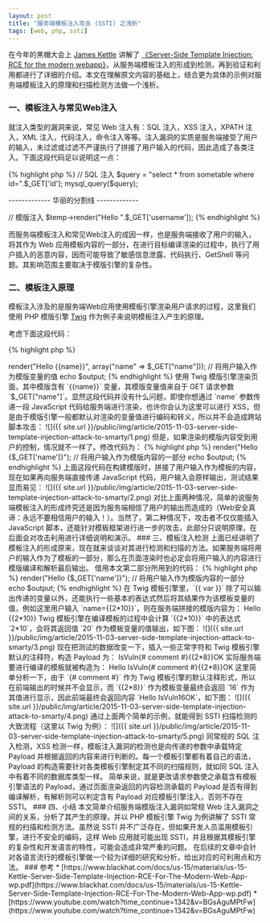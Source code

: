```yaml
---
layout: post
title: "服务端模板注入攻击 (SSTI) 之浅析"
tags: [web, php, ssti]
---
```


在今年的黑帽大会上 [James Kettle](http://blog.portswigger.net/) 讲解了 [《Server-Side Template Injection: RCE for the modern webapp》](https://www.blackhat.com/docs/us-15/materials/us-15-Kettle-Server-Side-Template-Injection-RCE-For-The-Modern-Web-App-wp.pdf)，从服务端模板注入的形成到检测，再到验证和利用都进行了详细的介绍。本文在理解原文内容的基础上，结合更为具体的示例对服务端模板注入的原理和扫描检测方法做一个浅析。

### 一、模板注入与常见Web注入

就注入类型的漏洞来说，常见 Web 注入有：SQL 注入，XSS 注入，XPATH 注入，XML 注入，代码注入，命令注入等等。注入漏洞的实质是服务端接受了用户的输入，未过滤或过滤不严谨执行了拼接了用户输入的代码，因此造成了各类注入。下面这段代码足以说明这一点：

{% highlight php %}
// SQL 注入
$query = "select * from sometable where id=".$_GET['id'];
mysql_query($query);

------------- 华丽的分割线 -------------

// 模版注入
$temp->render("Hello ".$_GET['username']);
{% endhighlight %}

而服务端模板注入和常见Web注入的成因一样，也是服务端接收了用户的输入，将其作为 Web 应用模板内容的一部分，在进行目标编译渲染的过程中，执行了用户插入的恶意内容，因而可能导致了敏感信息泄露、代码执行、GetShell 等问题。其影响范围主要取决于模版引擎的复杂性。

### 二、模板注入原理

模板注入涉及的是服务端Web应用使用模板引擎渲染用户请求的过程，这里我们使用 PHP 模版引擎 [Twig](http://twig.sensiolabs.org/) 作为例子来说明模板注入产生的原理。

考虑下面这段代码：

{% highlight php %}
<?php
require_once dirname(__FILE__).'/../lib/Twig/Autoloader.php';
Twig_Autoloader::register(true);

$twig = new Twig_Environment(new Twig_Loader_String());
$output = $twig->render("Hello {{name}}", array("name" => $_GET["name"]));  // 将用户输入作为模版变量的值
echo $output;
{% endhighlight %}

使用 Twig 模版引擎渲染页面，其中模版含有 `{{name}}` 变量，其模版变量值来自于 GET 请求参数 `$_GET["name"]`。显然这段代码并没有什么问题，即使你想通过 `name` 参数传递一段 JavaScript 代码给服务端进行渲染，也许你会认为这里可以进行 XSS，但是由于模版引擎一般都默认对渲染的变量值进行编码和转义，所以并不会造成跨站脚本攻击：

![]({{ site.url }}/public/img/article/2015-11-03-server-side-template-injection-attack-to-smarty/1.png)

但是，如果渲染的模版内容受到用户的控制，情况就不一样了。修改代码为：

{% highlight php %}
<?php
require_once dirname(__FILE__).'/../lib/Twig/Autoloader.php';
Twig_Autoloader::register(true);

$twig = new Twig_Environment(new Twig_Loader_String());
$output = $twig->render("Hello {$_GET['name']}");  // 将用户输入作为模版内容的一部分
echo $output;
{% endhighlight %}

上面这段代码在构建模版时，拼接了用户输入作为模板的内容，现在如果再向服务端直接传递 JavaScript 代码，用户输入会原样输出，测试结果显而易见：

![]({{ site.url }}/public/img/article/2015-11-03-server-side-template-injection-attack-to-smarty/2.png)

对比上面两种情况，简单的说服务端模板注入的形成终究还是因为服务端相信了用户的输出而造成的（Web安全真谛：永远不要相信用户的输入！）。当然了，第二种情况下，攻击者不仅仅能插入 JavaScript 脚本，还能针对模板框架进行进一步的攻击，此部分只说明原理，在后面会对攻击利用进行详细说明和演示。

### 三、模板注入检测

上面已经讲明了模板注入的形成原来，现在就来谈谈对其进行检测和扫描的方法。如果服务端将用户的输入作为了模板的一部分，那么在页面渲染时也必定会将用户输入的内容进行模版编译和解析最后输出。

借用本文第二部分所用到的代码：

{% highlight php %}
<?php
require_once dirname(__FILE__).'/../lib/Twig/Autoloader.php';
Twig_Autoloader::register(true);

$twig = new Twig_Environment(new Twig_Loader_String());
$output = $twig->render("Hello {$_GET['name']}");  // 将用户输入作为模版内容的一部分
echo $output;
{% endhighlight %}

在 Twig 模板引擎里，`{{ var }}` 除了可以输出传递的变量以外，还能执行一些基本的表达式然后将其结果作为该模板变量的值，例如这里用户输入 `name={{2*10}}`，则在服务端拼接的模版内容为：

    Hello {{2*10}}
    
Twig 模板引擎在编译模板的过程中会计算 `{{2*10}}` 中的表达式 `2*10`，会将其返回值 `20` 作为模板变量的值输出，如下图：

![]({{ site.url }}/public/img/article/2015-11-03-server-side-template-injection-attack-to-smarty/3.png)

现在把测试的数据改变一下，插入一些正常字符和 Twig 模板引擎默认的注释符，构造 Payload 为：

    IsVuln{# comment #}{{2*8}}OK
    
实际服务端要进行编译的模板就被构造为：

    Hello IsVuln{# comment #}{{2*8}}OK
    
这里简单分析一下，由于 `{# comment #}` 作为 Twig 模板引擎的默认注释形式，所以在前端输出的时候并不会显示，而 `{{2*8}}` 作为模板变量最终会返回 `16` 作为其值进行显示，因此前端最终会返回内容 `Hello IsVuln16OK`，如下图：
    
![]({{ site.url }}/public/img/article/2015-11-03-server-side-template-injection-attack-to-smarty/4.png)

通过上面两个简单的示例，就能得到 SSTI 扫描检测的大致流程（这里以 Twig 为例）：

![]({{ site.url }}/public/img/article/2015-11-03-server-side-template-injection-attack-to-smarty/5.png)

同常规的 SQL 注入检测，XSS 检测一样，模板注入漏洞的检测也是向传递的参数中承载特定 Payload 并根据返回的内容来进行判断的。每一个模板引擎都有着自己的语法，Payload 的构造需要针对各类模板引擎制定其不同的扫描规则，就如同 SQL 注入中有着不同的数据库类型一样。

简单来说，就是更改请求参数使之承载含有模板引擎语法的 Payload，通过页面渲染返回的内容检测承载的 Payload 是否有得到编译解析，有解析则可以判定含有 Payload 对应模板引擎注入，否则不存在 SSTI。

### 四、小结

本文简单介绍服务端模版注入漏洞如常规 Web 注入漏洞之间的关系，分析了其产生的原理，并以 PHP 模板引擎 Twig 为例讲解了 SSTI 常规的扫描和检测方法。虽然说 SSTI 并不广泛存在，但如果开发人员滥用模板引擎，进行不安全的编码，这样 Web 应用就可能出现 SSTI，并且根据其模板引擎的复杂性和开发语言的特性，可能会造成非常严重的问题。

在后续的文章中会针对各语言流行的模板引擎做一个较为详细的研究和分析，给出对应的可利用点和方法。

### 参考

* [https://www.blackhat.com/docs/us-15/materials/us-15-Kettle-Server-Side-Template-Injection-RCE-For-The-Modern-Web-App-wp.pdf](https://www.blackhat.com/docs/us-15/materials/us-15-Kettle-Server-Side-Template-Injection-RCE-For-The-Modern-Web-App-wp.pdf)
* [https://www.youtube.com/watch?time_continue=1342&v=BGsAguMPtFw](https://www.youtube.com/watch?time_continue=1342&v=BGsAguMPtFw)
